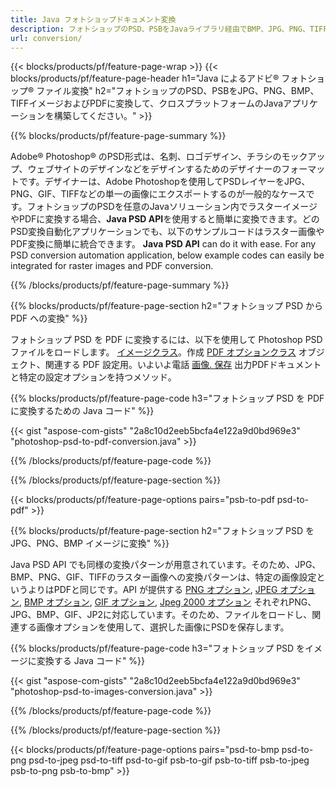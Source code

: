 ```yaml
---
title: Java フォトショップドキュメント変換
description: フォトショップのPSD、PSBをJavaライブラリ経由でBMP、JPG、PNG、TIFF、PDFなどの画像に変換します。
url: conversion/
---
```


{{< blocks/products/pf/feature-page-wrap >}}
{{< blocks/products/pf/feature-page-header h1="Java によるアドビ® フォトショップ® ファイル変換" h2="フォトショップのPSD、PSBをJPG、PNG、BMP、TIFFイメージおよびPDFに変換して、クロスプラットフォームのJavaアプリケーションを構築してください。" >}}

{{% blocks/products/pf/feature-page-summary %}}

Adobe® Photoshop® のPSD形式は、名刺、ロゴデザイン、チラシのモックアップ、ウェブサイトのデザインなどをデザインするためのデザイナーのフォーマットです。デザイナーは、Adobe Photoshopを使用してPSDレイヤーをJPG、PNG、GIF、TIFFなどの単一の画像にエクスポートするのが一般的なケースです。フォトショップのPSDを任意のJavaソリューション内でラスターイメージやPDFに変換する場合、**Java PSD API**を使用すると簡単に変換できます。どのPSD変換自動化アプリケーションでも、以下のサンプルコードはラスター画像やPDF変換に簡単に統合できます。 **Java PSD API** can do it with ease. For any PSD conversion automation application, below example codes can easily be integrated for raster images and PDF conversion.

{{% /blocks/products/pf/feature-page-summary %}}

{{% blocks/products/pf/feature-page-section h2="フォトショップ PSD から PDF への変換" %}}

フォトショップ PSD を PDF に変換するには、以下を使用して Photoshop PSD ファイルをロードします。 [イメージクラス](https://apireference.aspose.com/psd/java/com.aspose.psd/Image)。作成 [PDF オプションクラス](https://apireference.aspose.com/psd/java/com.aspose.psd.imageoptions/PdfOptions) オブジェクト、関連する PDF 設定用。いよいよ電話 [画像. 保存](https://apireference.aspose.com/psd/java/com.aspose.psd/Image#save-java.lang.String-com.aspose.psd.ImageOptionsBase-) 出力PDFドキュメントと特定の設定オプションを持つメソッド。

{{% blocks/products/pf/feature-page-code h3="フォトショップ PSD を PDF に変換するための Java コード" %}}

{{< gist "aspose-com-gists" "2a8c10d2eeb5bcfa4e122a9d0bd969e3" "photoshop-psd-to-pdf-conversion.java" >}}

{{% /blocks/products/pf/feature-page-code %}}

{{% /blocks/products/pf/feature-page-section %}}

{{< blocks/products/pf/feature-page-options pairs="psb-to-pdf psd-to-pdf" >}}

{{% blocks/products/pf/feature-page-section h2="フォトショップ PSD を JPG、PNG、BMP イメージに変換" %}}

Java PSD API でも同様の変換パターンが用意されています。そのため、JPG、BMP、PNG、GIF、TIFFのラスター画像への変換パターンは、特定の画像設定というよりはPDFと同じです。API が提供する [PNG オプション](https://apireference.aspose.com/psd/java/com.aspose.psd.imageoptions/PngOptions), [JPEG オプション](https://apireference.aspose.com/psd/java/com.aspose.psd.imageoptions/JpegOptions), [BMP オプション](https://apireference.aspose.com/psd/java/com.aspose.psd.imageoptions/BmpOptions), [GIF オプション](https://apireference.aspose.com/psd/java/com.aspose.psd.imageoptions/GifOptions), [Jpeg 2000 オプション](https://apireference.aspose.com/psd/java/com.aspose.psd.imageoptions/Jpeg2000Options) それぞれPNG、JPG、BMP、GIF、JP2に対応しています。そのため、ファイルをロードし、関連する画像オプションを使用して、選択した画像にPSDを保存します。

{{% blocks/products/pf/feature-page-code h3="フォトショップ PSD をイメージに変換する Java コード" %}}

{{< gist "aspose-com-gists" "2a8c10d2eeb5bcfa4e122a9d0bd969e3" "photoshop-psd-to-images-conversion.java" >}}

{{% /blocks/products/pf/feature-page-code %}}

{{% /blocks/products/pf/feature-page-section %}}

{{< blocks/products/pf/feature-page-options pairs="psd-to-bmp psd-to-png psd-to-jpeg psd-to-tiff psd-to-gif psb-to-gif psb-to-tiff psb-to-jpeg psb-to-png psb-to-bmp" >}}
